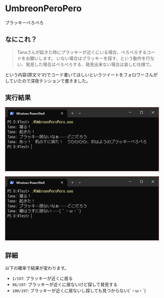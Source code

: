 # UmbreonPeroPero

ブラッキーぺろぺろ

## なにこれ？

> Tanaさんが起きた時にブラッキーが近くにいる場合、ぺろぺろするコードをお願いします。
> いない場合はブラッキーを探す、という動作を行ない、発見した場合はぺろぺろする、発見出来ない場合は哀しむ仕様で。

という内容(原文ママ)でコード書いてほしいというツイートをフォロワーさんがしていたので深夜テンションで書きました。

## 実行結果

![サンプル1](https://github.com/TanaUmbreon/UmbreonPeroPero/blob/main/SampleImages/sample1.png?raw=true)

![サンプル2](https://github.com/TanaUmbreon/UmbreonPeroPero/blob/main/SampleImages/sample2.png?raw=true)

## 詳細

以下の確率で結果が変わります。

- `1/197`: ブラッキーが近くに居る
- `96/197`: ブラッキーが近くに居ないけど探して発見する
- `100/197`: ブラッキーが近くに居ないし探しても見つからない(´・ω・`)
